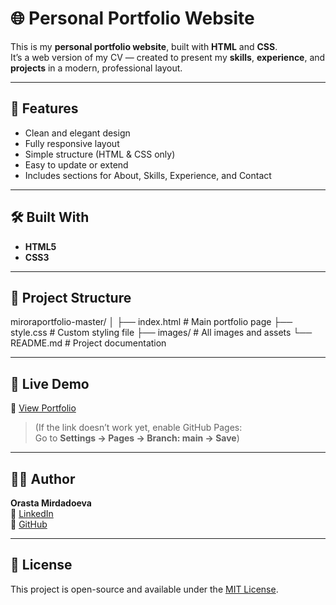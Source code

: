 # 🌐 Personal Portfolio Website

This is my **personal portfolio website**, built with **HTML** and **CSS**.  
It’s a web version of my CV — created to present my **skills**, **experience**, and **projects** in a modern, professional layout.

---

## 🚀 Features
- Clean and elegant design  
- Fully responsive layout  
- Simple structure (HTML & CSS only)  
- Easy to update or extend  
- Includes sections for About, Skills, Experience, and Contact

---

## 🛠️ Built With
- **HTML5**
- **CSS3**

---

## 📂 Project Structure

miroraportfolio-master/
│
├── index.html # Main portfolio page
├── style.css # Custom styling file
├── images/ # All images and assets
└── README.md # Project documentation

---

## 🌟 Live Demo
🔗 [View Portfolio](https://mirora95.github.io/my_portfolio)

> (If the link doesn’t work yet, enable GitHub Pages:  
> Go to **Settings → Pages → Branch: main → Save**)

---

## 👩‍💻 Author
**Orasta Mirdadoeva**  
💼 [LinkedIn](https://www.linkedin.com/in/orasta-mirdadoeva)  
🐙 [GitHub](https://github.com/mirora95)

---

## 📜 License
This project is open-source and available under the [MIT License](LICENSE).
